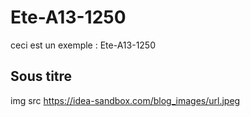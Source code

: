 # Ete-A13-1250
ceci est un exemple : Ete-A13-1250
## Sous titre
img src https://idea-sandbox.com/blog_images/url.jpeg
